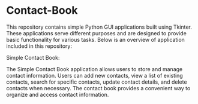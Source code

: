 # Contact-Book
This repository contains simple Python GUI applications built using Tkinter. These applications serve different purposes and are designed to provide basic functionality for various tasks. Below is an overview of application included in this repository:

Simple Contact Book:

The Simple Contact Book application allows users to store and manage contact information. Users can add new contacts, view a list of existing contacts, search for specific contacts, update contact details, and delete contacts when necessary. The contact book provides a convenient way to organize and access contact information.
